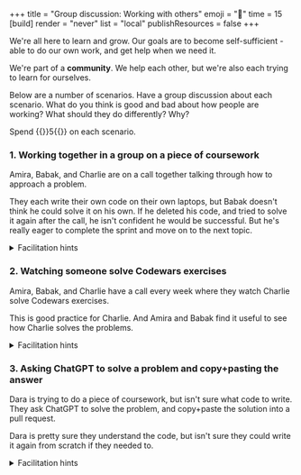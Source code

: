 +++
title = "Group discussion: Working with others"
emoji = "🧍"
time = 15
[build]
  render = "never"
  list = "local"
  publishResources = false
+++

We're all here to learn and grow. Our goals are to become self-sufficient - able to do our own work, and get help when we need it.

We're part of a **community**. We help each other, but we're also each trying to learn for ourselves.

Below are a number of scenarios. Have a group discussion about each scenario. What do you think is good and bad about how people are working? What should they do differently? Why?

Spend {{<timer>}}5{{</timer>}} on each scenario.

### 1. Working together in a group on a piece of coursework

Amira, Babak, and Charlie are on a call together talking through how to approach a problem.

They each write their own code on their own laptops, but Babak doesn't think he could solve it on his own. If he deleted his code, and tried to solve it again after the call, he isn't confident he would be successful. But he's really eager to complete the sprint and move on to the next topic.

<details>

<summary>Facilitation hints</summary>

* Understanding is more important than speed.
* Deleting and re-trying exercises is a good test of understanding.
* Working together is good, but everyone needs to leave with understanding.

</details>

### 2. Watching someone solve Codewars exercises

Amira, Babak, and Charlie have a call every week where they watch Charlie solve Codewars exercises.

This is good practice for Charlie. And Amira and Babak find it useful to see how Charlie solves the problems.

<details>

<summary>Facilitation hints</summary>

* Working together is good.
* Seeing how other people solve problems can be interesting.
* Taking turns is better than always being in the same roles.
* Everyone can learn from each other.

</details>

### 3. Asking ChatGPT to solve a problem and copy+pasting the answer

Dara is trying to do a piece of coursework, but isn't sure what code to write. They ask ChatGPT to solve the problem, and copy+paste the solution into a pull request.

Dara is pretty sure they understand the code, but isn't sure they could write it again from scratch if they needed to.

<details>

<summary>Facilitation hints</summary>

* Deleting and re-trying exercises is a good test of understanding.
* Submitting copy+pasted code is a waste of volunteer time - people spend time reviewing it.
* No one will hire you just to copy+paste from ChatGPT. You need understanding.
* The point of coursework isn't for you to complete it, it's for you to learn by doing it, even if that's a struggle and takes time.

</details>
